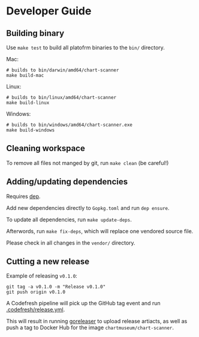 # Developer Guide

## Building binary

Use `make test` to build all platofrm binaries to the `bin/` directory.

Mac:

```
# builds to bin/darwin/amd64/chart-scanner
make build-mac
```

Linux:

```
# builds to bin/linux/amd64/chart-scanner
make build-linux
```

Windows:

```
# builds to bin/windows/amd64/chart-scanner.exe
make build-windows
```

## Cleaning workspace

To remove all files not manged by git, run `make clean` (be careful!)

## Adding/updating dependencies

Requires [dep](https://golang.github.io/dep/).

Add new dependencies directly to `Gopkg.toml` and run `dep ensure`.

To update all dependencies, run `make update-deps`.

Afterwords, run `make fix-deps`, which will replace one vendored source file.

Please check in all changes in the `vendor/` directory.

## Cutting a new release

Example of releasing `v0.1.0`:
```
git tag -a v0.1.0 -m "Release v0.1.0"
git push origin v0.1.0
```

A Codefresh pipeline will pick up the GitHub tag event
and run [.codefresh/release.yml](.codefresh/release.yml).

This will result in running [goreleaser](https://goreleaser.com/)
to upload release artiacts, as well as push a tag to Docker Hub for
the image `chartmuseum/chart-scanner`.
